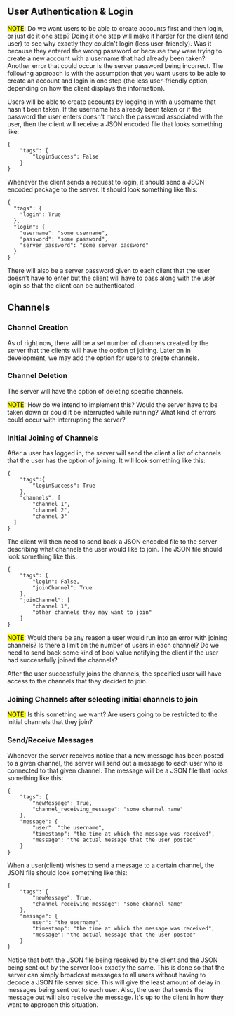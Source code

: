 ## User Authentication & Login

<mark>NOTE</mark>: Do we want users to be able to create accounts first and then
login, or just do it one step? Doing it one step will make it harder for the
client (and user) to see why exactly they couldn't login (less user-friendly).
Was it because they entered the wrong password or because they were trying to
create a new account with a username that had already been taken? Another error
that could occur is the server password being incorrect. The following approach
is with the assumption that you want users to be able to create an account and
login in one step (the less user-friendly option, depending on how the client
displays the information).

Users will be able to create accounts by logging in with a username that hasn't
been taken. If the username has already been taken or if the password the user
enters doesn't match the password associated with the user, then the client will
receive a JSON encoded file that looks something like:
<pre><code>{
	"tags": {
		"loginSuccess": False
    }
}
</code></pre>
Whenever the client sends a request to login, it should send a JSON encoded
package to the server. It should look something like this:
<pre><code>{
  "tags": {
    "login": True
  },
  "login": {
    "username": "some username",
    "password": "some password",
    "server_password": "some server password"
  }
}
</code></pre>
There will also be a server password given to each client that the user doesn't
have to enter but the client will have to pass along with the user login so that
the client can be authenticated.

## Channels
### Channel Creation
As of right now, there will be a set number of channels created by the server
that the clients will have the option of joining. Later on in development, we
may add the option for users to create channels.

### Channel Deletion
The server will have the option of deleting specific channels.

<mark>NOTE</mark>: How do we intend to implement this? Would the server have to
be taken down or could it be interrupted while running? What kind of errors
could occur with interrupting the server?

### Initial Joining of Channels
After a user has logged in, the server will send the client a list of channels
that the user has the option of joining. It will look something like this:
<pre><code>{
	"tags":{
		"loginSuccess": True
    },
 	"channels": [
    	"channel 1",
    	"channel 2",
    	"channel 3"
  ]
}
</code></pre>
The client will then need to send back a JSON encoded file to the server
describing what channels the user would like to join. The JSON file should look
something like this:
<pre><code>{
	"tags": {
		"login": False,
        "joinChannel": True
    },
    "joinChannel": [
    	"channel 1",
        "other channels they may want to join"
    ]
}
</code></pre>
<mark>NOTE</mark>: Would there be any reason a user would run into an error
with joining channels? Is there a limit on the number of users in each channel?
Do we need to send back some kind of bool value notifying the client if the
user had successfully joined the channels?

After the user successfully joins the channels, the specified user will have
access to the channels that they decided to join.

### Joining Channels after selecting initial channels to join
<mark>NOTE:</mark> Is this something we want? Are users going to be restricted to
the initial channels that they join?

### Send/Receive Messages
Whenever the server receives notice that a new message has been posted to a
given channel, the server will send out a message to each user who is connected
to that given channel. The message will be a JSON file that looks something
like this:
<pre><code>{
	"tags": {
        "newMessage": True,
        "channel_receiving_message": "some channel name"
    },
    "message": {
		"user": "the username",
        "timestamp": "the time at which the message was received",
        "message": "the actual message that the user posted"
	}
}
</code></pre>
When a user(client) wishes to send a message to a certain channel, the JSON
file should look something like this:
<pre><code>{
	"tags": {
		"newMessage": True,
        "channel_receiving_message": "some channel name"
    },
    "message": {
		user": "the username",
        "timestamp": "the time at which the message was received",
        "message": "the actual message that the user posted"
    }
}
</code></pre>
Notice that both the JSON file being received by the client and the JSON
being sent out by the server look exactly the same. This is done so that
the server can simply broadcast messages to all users without having to
decode a JSON file server side. This will give the least amount of delay
in messages being sent out to each user. Also, the user that sends the
message out will also receive the message. It's up to the client in how
they want to approach this situation.

